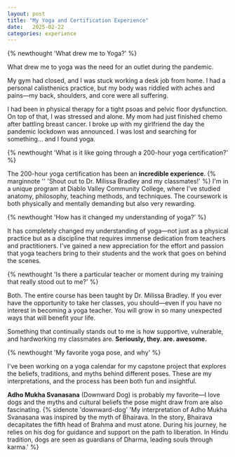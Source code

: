 ```yaml
---
layout: post
title: "My Yoga and Certification Experience"
date:   2025-02-22
categories: experience
---
```


{% newthought 'What drew me to Yoga?' %}

What drew me to yoga was the need for an outlet during the pandemic.

My gym had closed, and I was stuck working a desk job from home. I had a personal calisthenics practice, but my body was riddled with aches and pains—my back, shoulders, and core were all suffering.

I had been in physical therapy for a tight psoas and pelvic floor dysfunction. On top of that, I was stressed and alone. My mom had just finished chemo after battling breast cancer. I broke up with my girlfriend the day the pandemic lockdown was announced. I was lost and searching for something...<!--more--> and I found yoga.

{% newthought 'What is it like going through a 200-hour yoga certification?' %}

The 200-hour yoga certification has been an **incredible experience**. {% marginnote '' 'Shout out to Dr. Milissa Bradley and my classmates!' %} I'm in a unique program at Diablo Valley Community College, where I've studied anatomy, philosophy, teaching methods, and techniques. The coursework is both physically and mentally demanding but also very rewarding.

{% newthought 'How has it changed my understanding of yoga?' %}

It has completely changed my understanding of yoga—not just as a physical practice but as a discipline that requires immense dedication from teachers and practitioners. I've gained a new appreciation for the effort and passion that yoga teachers bring to their students and the work that goes on behind the scenes.

{% newthought 'Is there a particular teacher or moment during my training that really stood out to me?' %}

Both. The entire course has been taught by Dr. Milissa Bradley. If you ever have the opportunity to take her classes, you should—even if you have no interest in becoming a yoga teacher. You will grow in so many unexpected ways that will benefit your life.

Something that continually stands out to me is how supportive, vulnerable, and hardworking my classmates are. **Seriously, they. are. awesome.**

{% newthought 'My favorite yoga pose, and why' %}

I've been working on a yoga calendar for my capstone project that explores the beliefs, traditions, and myths behind different poses. These are my interpretations, and the process has been both fun and insightful.

**Adho Mukha Svanasana** (Downward Dog) is probably my favorite—I love dogs and the myths and cultural beliefs the pose might draw from are also fascinating. {% sidenote 'downward-dog' 'My interpretation of Adho Mukha Svanasana was inspired by the myth of Bhairava. In the story, Bhairava decapitates the fifth head of Brahma and must atone. During his journey, he relies on his dog for guidance and support on the path to liberation. In Hindu tradition, dogs are seen as guardians of Dharma, leading souls through karma.' %}






